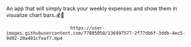 An app that will simply track your weekly expenses and show them in visualize chart bars.💰💸

                            
                            
                            https://user-images.githubusercontent.com/77895050/136997577-2f77db6f-3ddb-4ec5-9d92-20a481cfeaf7.mp4

